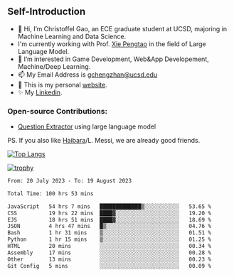 ## Self-Introduction
- 👋 Hi, I’m Christoffel Gao, an ECE graduate student at UCSD, majoring in Machine Learning and Data Science.
- I'm currently working with Prof. [Xie Pengtao](https://pengtaoxie.github.io/) in the field of Large Language Model.
- 👀 I’m interested in Game Development, Web&App Developement, Machine/Deep Learning.
- 📫 My Email Address is gchengzhan@ucsd.edu
- 🌱 This is my personal [website](https://gaochengzhan.github.io/).
- ✨ My [Linkedin](https://www.linkedin.com/in/chengzhan-christoffel-gao/).

### Open-source Contributions:
- [Question Extractor](https://github.com/nestordemeure/question_extractor) using large language model

PS. If you also like [Haibara](https://www.detectiveconanworld.com/wiki/Ai_Haibara)/L. Messi, we are already good friends.

[![Top Langs](https://github-readme-stats.vercel.app/api/top-langs/?username=gaochengzhan&layout=compact&exclude_repo=CNN-based-Image-Recognition-for-AsianGiant-Hornets,Machine-Learning-and-Data-Computing-Tongji,NLP-on-Blogs-during-COVID-19-Pandemic,CSE258-Web-Mining-and-Recommder-System,Stock-Prediction-using-LSTM-Model)](https://github.com/anuraghazra/github-readme-stats)

[![trophy](https://github-profile-trophy.vercel.app/?username=gaochengzhan&theme=flat&row=1&margin-w=12)](https://github.com/ryo-ma/github-profile-trophy)

<!--START_SECTION:waka-->

```txt
From: 20 July 2023 - To: 19 August 2023

Total Time: 100 hrs 53 mins

JavaScript   54 hrs 7 mins   █████████████▒░░░░░░░░░░░   53.65 %
CSS          19 hrs 22 mins  ████▓░░░░░░░░░░░░░░░░░░░░   19.20 %
EJS          18 hrs 51 mins  ████▓░░░░░░░░░░░░░░░░░░░░   18.69 %
JSON         4 hrs 47 mins   █▒░░░░░░░░░░░░░░░░░░░░░░░   04.76 %
Bash         1 hr 31 mins    ▒░░░░░░░░░░░░░░░░░░░░░░░░   01.51 %
Python       1 hr 15 mins    ▒░░░░░░░░░░░░░░░░░░░░░░░░   01.25 %
HTML         20 mins         ░░░░░░░░░░░░░░░░░░░░░░░░░   00.34 %
Assembly     17 mins         ░░░░░░░░░░░░░░░░░░░░░░░░░   00.28 %
Other        13 mins         ░░░░░░░░░░░░░░░░░░░░░░░░░   00.23 %
Git Config   5 mins          ░░░░░░░░░░░░░░░░░░░░░░░░░   00.09 %
```

<!--END_SECTION:waka-->

<!---
gaochengzhan/gaochengzhan is a ✨ special ✨ repository because its `README.md` (this file) appears on your GitHub profile.
You can click the Preview link to take a look at your changes.
--->
